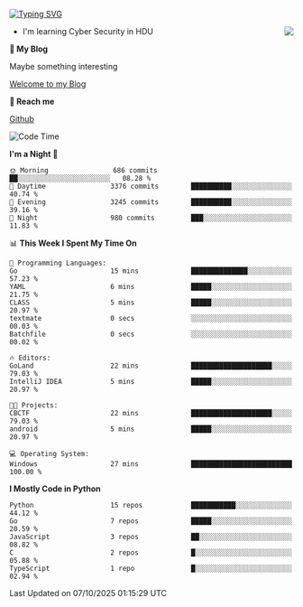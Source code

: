[![Typing SVG](https://readme-typing-svg.herokuapp.com?font=Fira+Code&pause=1000&random=false&width=450&height=60&lines=Hello+%F0%9F%91%8B%F0%9F%8F%BB;I'm+JBNRZ)](https://git.io/typing-svg)

<a href="#">
  <img align="right" src="https://github-readme-stats.vercel.app/api?username=JBNRZ&show_icons=true&bg_color=15,f2f7fd,E0EAFC" />
</a>

- I'm learning Cyber Security in HDU

 **🌱 My Blog**

Maybe something interesting

[Welcome to my Blog](https://jbnrz.com.cn/)

 **💬 Reach me** 

[Github](https://github.com/JBNRZ)


<!--START_SECTION:waka-->
![Code Time](http://img.shields.io/badge/Code%20Time-1%2C403%20hrs%2049%20mins-blue)

**I'm a Night 🦉** 

```text
🌞 Morning                686 commits         ██░░░░░░░░░░░░░░░░░░░░░░░   08.28 % 
🌆 Daytime                3376 commits        ██████████░░░░░░░░░░░░░░░   40.74 % 
🌃 Evening                3245 commits        ██████████░░░░░░░░░░░░░░░   39.16 % 
🌙 Night                  980 commits         ███░░░░░░░░░░░░░░░░░░░░░░   11.83 % 
```


📊 **This Week I Spent My Time On** 

```text
💬 Programming Languages: 
Go                       15 mins             ██████████████░░░░░░░░░░░   57.23 % 
YAML                     6 mins              █████░░░░░░░░░░░░░░░░░░░░   21.75 % 
CLASS                    5 mins              █████░░░░░░░░░░░░░░░░░░░░   20.97 % 
textmate                 0 secs              ░░░░░░░░░░░░░░░░░░░░░░░░░   00.03 % 
Batchfile                0 secs              ░░░░░░░░░░░░░░░░░░░░░░░░░   00.02 % 

🔥 Editors: 
GoLand                   22 mins             ████████████████████░░░░░   79.03 % 
IntelliJ IDEA            5 mins              █████░░░░░░░░░░░░░░░░░░░░   20.97 % 

🐱‍💻 Projects: 
CBCTF                    22 mins             ████████████████████░░░░░   79.03 % 
android                  5 mins              █████░░░░░░░░░░░░░░░░░░░░   20.97 % 

💻 Operating System: 
Windows                  27 mins             █████████████████████████   100.00 % 
```

**I Mostly Code in Python** 

```text
Python                   15 repos            ███████████░░░░░░░░░░░░░░   44.12 % 
Go                       7 repos             █████░░░░░░░░░░░░░░░░░░░░   20.59 % 
JavaScript               3 repos             ██░░░░░░░░░░░░░░░░░░░░░░░   08.82 % 
C                        2 repos             █░░░░░░░░░░░░░░░░░░░░░░░░   05.88 % 
TypeScript               1 repo              █░░░░░░░░░░░░░░░░░░░░░░░░   02.94 % 
```




 Last Updated on 07/10/2025 01:15:29 UTC
<!--END_SECTION:waka-->
